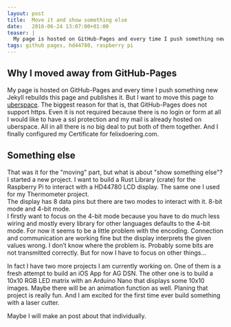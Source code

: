 ```yaml
---
layout: post
title:  Move it and show something else
date:   2016-06-24 13:07:00+01:00
teaser: |
  My page is hosted on GitHub-Pages and every time I push something new Jekyll rebuilds this page and publishes it. But...
tags: github pages, hd44780, raspberry pi 
---
```


## Why I moved away from GitHub-Pages

My page is hosted on GitHub-Pages and every time I push something new Jekyll rebuilds this page and publishes it. But I want to move this page to [uberspace](https://uberspace.de). The biggest reason for that is, that GitHub-Pages does not support https. Even it is not required because there is no login or form at all I would like to have a ssl protection and my mail is already hosted on uberspace. All in all there is no big deal to put both of them together. And I finally configured my Certificate for felixdoering.com.

## Something else

That was it for the "moving" part, but what is about "show something else"?  
I started a new project. I want to build a Rust Library (crate) for the Raspberry Pi to interact with a HD44780 LCD display. The same one I used for my Thermometer project.  
The display has 8 data pins but there are two modes to interact with it. 8-bit mode and 4-bit mode.  
I firstly want to focus on the 4-bit mode because you have to do much less wiring and mostly every library for other languages defaults to the 4-bit mode. For now it seems to be a little problem with the encoding. Connection and communication are working fine but the display interprets the given values wrong. I don’t know where the problem is. Probably some bits are not transmitted correctly. But for now I have to focus on other things...

In fact I have two more projects I am currently working on. One of them is a fresh attempt to build an iOS App for AG DSN. The other one is to build a 10x10 RGB LED matrix with an Arduino Nano that displays some 10x10 images. Maybe there will be an animation function as well. Planing that project is really fun. And I am excited for the first time ever build something with a laser cutter.

Maybe I will make an post about that individually.
